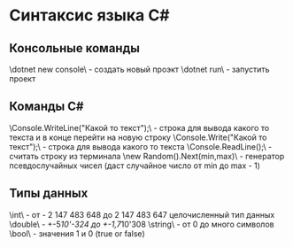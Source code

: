 # Синтаксис языка С#
## Консольные команды
\dotnet new console\ - создать новый проэкт
\dotnet run\ - запустить проект
## Команды С#
\Console.WriteLine("Какой то текст");\ - строка для вывода какого то текста и в конце перейти на новую строку
\Console.Write("Какой то текст");\ - строка для вывода какого то текста
\Console.ReadLine();\ - считать строку из терминала
\new Random().Next(min,max)\ - генератор псевдослучайных чисел (даст случайное число от min до max - 1)
## Типы данных
\int\ - от  - 2 147 483 648 до 2 147 483 647 целочисленный тип данных
\double\ - +-5*10'-324 до +-1,7*10'308 
\string\ - от 0 до много символов
\bool\ - значения 1 и 0 (true or false)